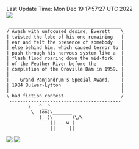 Last Update Time: 
Mon Dec 19 17:57:27 UTC 2022
<br>![](https://img.shields.io/badge/%E5%A4%A7%E5%AE%B6-%E5%AE%89%E5%AE%89-green)<br>
```
 _________________________________________
/ Awash with unfocused desire, Everett    \
| twisted the lobe of his one remaining   |
| ear and felt the presence of somebody   |
| else behind him, which caused terror to |
| push through his nervous system like a  |
| flash flood roaring down the mid-fork   |
| of the Feather River before the         |
| completion of the Oroville Dam in 1959. |
|                                         |
| -- Grand Panjandrum's Special Award,    |
| 1984 Bulwer-Lytton                      |
|                                         |
\ bad fiction contest.                    /
 -----------------------------------------
        \   ^__^
         \  (oo)\_______
            (__)\       )\/\
                ||----w |
                ||     ||
```
![](https://github-readme-stats.vercel.app/api?username=chenlitw)
![](https://github-readme-stats.vercel.app/api/top-langs/?username=chenlitw)
